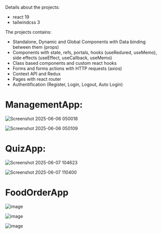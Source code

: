 Details about the projects:
- react 19
- tailwindcss 3

The projects contains:
- Standalone, Dynamic and Global Components with Data binding between them (props)
- Components with state, refs, portals, hooks (useRedured, useMemo), side effects (useEffect, useCallback, useMemo)
- Class based components and custom react hooks
- Forms and forms actions with HTTP requests (axios)
- Context API and Redux
- Pages with react router
- Authentification (Register, Login, Logout, Auto Login)

# ManagementApp:
![Screenshot 2025-06-06 050018](https://github.com/user-attachments/assets/5dfcac55-0943-4d18-90f2-b45f66beea48)

![Screenshot 2025-06-06 050109](https://github.com/user-attachments/assets/5603e634-a0cc-43cd-8d7b-be04094fac5d)

# QuizApp:
![Screenshot 2025-06-07 104623](https://github.com/user-attachments/assets/3073ee4d-605a-429a-a750-f95830a60c2f)

![Screenshot 2025-06-07 110400](https://github.com/user-attachments/assets/913f393e-e789-4075-ab3e-c1c3ed56fdc0)

# FoodOrderApp
![image](https://github.com/user-attachments/assets/301488aa-6e22-4e60-a619-7ee4682b80bd)

![image](https://github.com/user-attachments/assets/dded5d81-f920-485f-a464-cf40f0858213)

![image](https://github.com/user-attachments/assets/051993bd-b03e-4a06-986f-44287d5ecd75)
